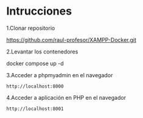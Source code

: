 # Intrucciones

1.Clonar repositorio

https://github.com/raul-profesor/XAMPP-Docker.git

2.Levantar los contenedores

docker compose up -d

3.Acceder a phpmyadmin en el navegador

`http://localhost:8000`

4.Acceder a aplicación en PHP en el navegador

`http://localhost:8001`

